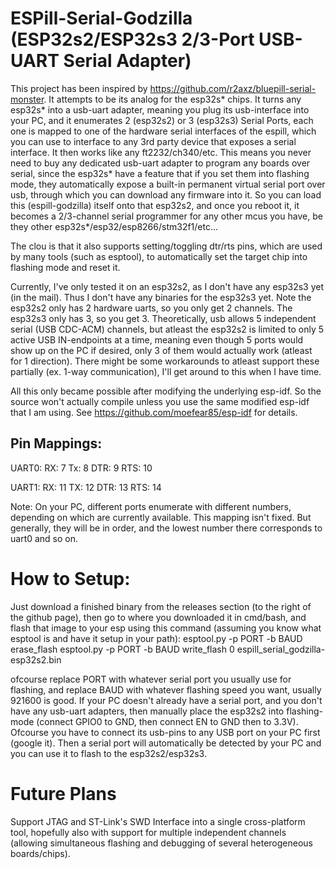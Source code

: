 # ESPill-Serial-Godzilla (ESP32s2/ESP32s3 2/3-Port USB-UART Serial Adapter)

This project has been inspired by https://github.com/r2axz/bluepill-serial-monster. It attempts to be its analog for the esp32s* chips. It turns any esp32s* into a usb-uart adapter, meaning you plug its usb-interface into your PC, and it enumerates 2 (esp32s2) or 3 (esp32s3) Serial Ports, each one is mapped to one of the hardware serial interfaces of the espill, which you can use to interface to any 3rd party device that exposes a serial interface. It then works like any ft2232/ch340/etc. This means you never need to buy any dedicated usb-uart adapter to program any boards over serial, since the esp32s* have a feature that if you set them into flashing mode, they automatically expose a built-in permanent virtual serial port over usb, through which you can download any firmware into it. So you can load this (espill-godzilla) itself onto that esp32s2, and once you reboot it, it becomes a 2/3-channel serial programmer for any other mcus you have, be they other esp32s*/esp32/esp8266/stm32f1/etc...

The clou is that it also supports setting/toggling dtr/rts pins, which are used by many tools (such as esptool), to automatically set the target chip into flashing mode and reset it.

Currently, I've only tested it on an esp32s2, as I don't have any esp32s3 yet (in the mail). Thus I don't have any binaries for the esp32s3 yet. Note the esp32s2 only has 2 hardware uarts, so you only get 2 channels. The esp32s3 only has 3, so you get 3. Theoretically, usb allows 5 independent serial (USB CDC-ACM) channels, but atleast the esp32s2 is limited to only 5 active USB IN-endpoints at a time, meaning even though 5 ports would show up on the PC if desired, only 3 of them would actually work (atleast for 1 direction). There might be some workarounds to atleast support these partially (ex. 1-way communication), I'll get around to this when I have time.

All this only became possible after modifying the underlying esp-idf. So the source won't actually compile unless you use the same modified esp-idf that I am using. See https://github.com/moefear85/esp-idf for details.

## Pin Mappings:
UART0:
RX: 7
Tx: 8
DTR: 9
RTS: 10

UART1:
RX: 11
TX: 12
DTR: 13
RTS: 14

Note: On your PC, different ports enumerate with different numbers, depending on which are currently available. This mapping isn't fixed. But generally, they will be in order, and the lowest number there corresponds to uart0 and so on.

# How to Setup:

Just download a finished binary from the releases section (to the right of the github page), then go to where you downloaded it in cmd/bash, and flash that image to your esp using this command (assuming you know what esptool is and have it setup in your path):
esptool.py -p PORT -b BAUD erase_flash
esptool.py -p PORT -b BAUD write_flash 0 espill_serial_godzilla-esp32s2.bin

ofcourse replace PORT with whatever serial port you usually use for flashing, and replace BAUD with whatever flashing speed you want, usually 921600 is good. If your PC doesn't already have a serial port, and you don't have any usb-uart adapters, then manually place the esp32s2 into flashing-mode (connect GPIO0 to GND, then connect EN to GND then to 3.3V). Ofcourse you have to connect its usb-pins to any USB port on your PC first (google it). Then a serial port will automatically be detected by your PC and you can use it to flash to the esp32s2/esp32s3.

# Future Plans
Support JTAG and ST-Link's SWD Interface into a single cross-platform tool, hopefully also with support for multiple independent channels (allowing simultaneous flashing and debugging of several heterogeneous boards/chips).
